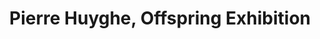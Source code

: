 ---
layout: portfolio-single-small-slider
category: projects
title: Pierre Huyghe, Offspring Exhibition
thumbnail: /images/thumbnails/offspring.jpg
tags: [openFrameworks, Arduino]
description: I helped Pierre Huyghe and the Kunsten Museum mount an exhibition of some of Pierre's work.
links: 
 - https://kunsten.dk/en/exhibition/offspring-pierre-huyghe-13913
---